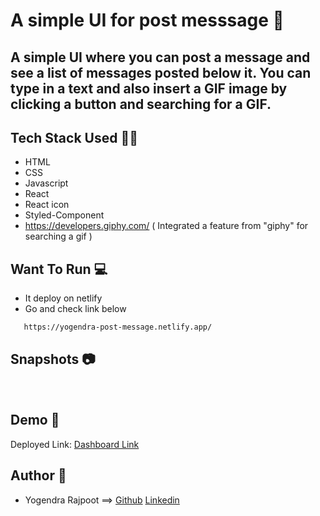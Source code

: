 # A simple UI for post messsage  🌇

## A simple UI where you can post a message and see a list of messages posted below it. You can type in a text and also insert a GIF image by clicking a button and searching for a GIF.

## Tech Stack Used 👩‍💻

- HTML
- CSS
- Javascript
- React
- React icon
- Styled-Component
- https://developers.giphy.com/ ( Integrated a feature from "giphy" for searching a gif )

## Want To Run 💻

- It deploy on netlify
- Go and check link below

```bash
   https://yogendra-post-message.netlify.app/
```

## Snapshots 📷

![]()
![]()
![]()
![]()
![]()
![]()

## Demo 🎥

Deployed Link: [Dashboard Link](https://yogendra-post-message.netlify.app/)

## Author 🤝

- Yogendra Rajpoot ==> [Github](https://github.com/YogendraRajpoot) [Linkedin](https://www.linkedin.com/in/yogendrarajpoot/)

